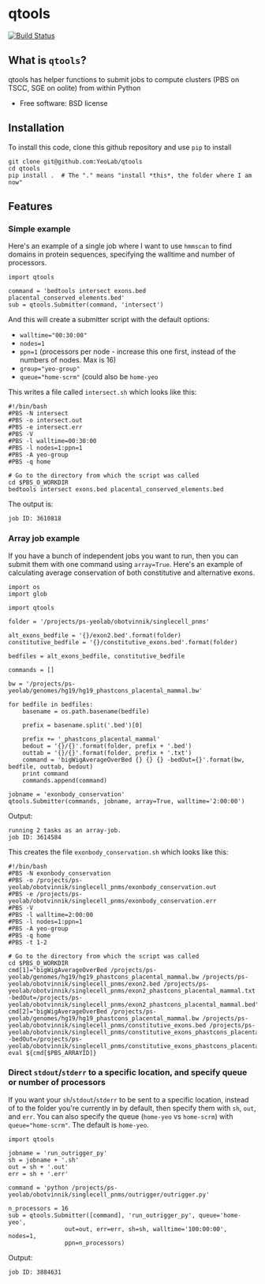 # qtools

[![Build Status](https://travis-ci.org/YeoLab/qtools.svg)](https://travis-ci.org/YeoLab/qtools)

## What is `qtools`?

qtools has helper functions to submit jobs to compute clusters (PBS on TSCC, SGE on oolite) from within Python

* Free software: BSD license

## Installation

To install this code, clone this github repository and use `pip` to install

    git clone git@github.com:YeoLab/qtools
    cd qtools
    pip install .  # The "." means "install *this*, the folder where I am now"


## Features

### Simple example

Here's an example of a single job where I want to use `hmmscan` to find domains in protein sequences, specifying the walltime and number of processors.

```
import qtools

command = 'bedtools intersect exons.bed placental_conserved_elements.bed'
sub = qtools.Submitter(command, 'intersect')
```

And this will create a submitter script with the default options:

* `walltime="00:30:00"`
* `nodes=1`
* `ppn=1` (processors per node - increase this one first, instead of the numbers of nodes. Max is 16)
* `group="yeo-group"`
* `queue="home-scrm"` (could also be `home-yeo`


This writes a file called `intersect.sh` which looks like this:

```
#!/bin/bash
#PBS -N intersect
#PBS -o intersect.out
#PBS -e intersect.err
#PBS -V
#PBS -l walltime=00:30:00
#PBS -l nodes=1:ppn=1
#PBS -A yeo-group
#PBS -q home

# Go to the directory from which the script was called
cd $PBS_O_WORKDIR
bedtools intersect exons.bed placental_conserved_elements.bed
```

The output is:
```
job ID: 3610818
```

### Array job example

If you have a bunch of independent jobs you want to run, then you can submit
them with one command using `array=True`. Here's an example of calculating average conservation of both constitutive and alternative exons.

```
import os
import glob

import qtools

folder = '/projects/ps-yeolab/obotvinnik/singlecell_pnms'

alt_exons_bedfile = '{}/exon2.bed'.format(folder)
constitutive_bedfile = '{}/constitutive_exons.bed'.format(folder)

bedfiles = alt_exons_bedfile, constitutive_bedfile

commands = []

bw = '/projects/ps-yeolab/genomes/hg19/hg19_phastcons_placental_mammal.bw'

for bedfile in bedfiles:
    basename = os.path.basename(bedfile)

    prefix = basename.split('.bed')[0]

    prefix += '_phastcons_placental_mammal'
    bedout = '{}/{}'.format(folder, prefix + '.bed')
    outtab = '{}/{}'.format(folder, prefix + '.txt')
    command = 'bigWigAverageOverBed {} {} {} -bedOut={}'.format(bw, bedfile, outtab, bedout)
    print command
    commands.append(command)

jobname = 'exonbody_conservation'
qtools.Submitter(commands, jobname, array=True, walltime='2:00:00')
```

Output:
```
running 2 tasks as an array-job.
job ID: 3614584
```

This creates the file `exonbody_conservation.sh` which looks like this:

```
#!/bin/bash
#PBS -N exonbody_conservation
#PBS -o /projects/ps-yeolab/obotvinnik/singlecell_pnms/exonbody_conservation.out
#PBS -e /projects/ps-yeolab/obotvinnik/singlecell_pnms/exonbody_conservation.err
#PBS -V
#PBS -l walltime=2:00:00
#PBS -l nodes=1:ppn=1
#PBS -A yeo-group
#PBS -q home
#PBS -t 1-2

# Go to the directory from which the script was called
cd $PBS_O_WORKDIR
cmd[1]="bigWigAverageOverBed /projects/ps-yeolab/genomes/hg19/hg19_phastcons_placental_mammal.bw /projects/ps-yeolab/obotvinnik/singlecell_pnms/exon2.bed /projects/ps-yeolab/obotvinnik/singlecell_pnms/exon2_phastcons_placental_mammal.txt -bedOut=/projects/ps-yeolab/obotvinnik/singlecell_pnms/exon2_phastcons_placental_mammal.bed"
cmd[2]="bigWigAverageOverBed /projects/ps-yeolab/genomes/hg19/hg19_phastcons_placental_mammal.bw /projects/ps-yeolab/obotvinnik/singlecell_pnms/constitutive_exons.bed /projects/ps-yeolab/obotvinnik/singlecell_pnms/constitutive_exons_phastcons_placental_mammal.txt -bedOut=/projects/ps-yeolab/obotvinnik/singlecell_pnms/constitutive_exons_phastcons_placental_mammal.bed"
eval ${cmd[$PBS_ARRAYID]}
```

### Direct `stdout`/`stderr` to a specific location, and specify queue or number of processors

If you want your `sh`/`stdout`/`stderr` to be sent to a specific location, instead
of to the folder you're currently in by default, then specify them with `sh`,
`out`, and `err`. You can also specify the queue (`home-yeo` vs `home-scrm`) with `queue="home-scrm"`. The default is `home-yeo`.

```
import qtools

jobname = 'run_outrigger_py'
sh = jobname + '.sh'
out = sh + '.out'
err = sh + '.err'

command = 'python /projects/ps-yeolab/obotvinnik/singlecell_pnms/outrigger/outrigger.py'

n_processors = 16
sub = qtools.Submitter([command], 'run_outrigger_py', queue='home-yeo',
                out=out, err=err, sh=sh, walltime='100:00:00', nodes=1,
                ppn=n_processors)
```

Output:
```
job ID: 3884631
```
